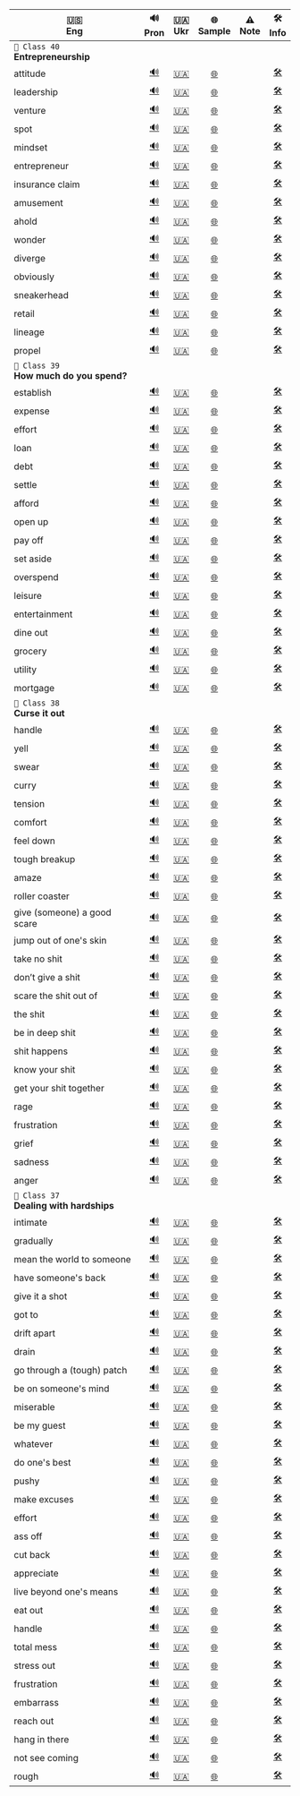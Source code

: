 ﻿| 🇺🇸 </br>Eng | 🔊 </br>Pron | 🇺🇦 </br>Ukr | 🌐 </br>Sample | ⚠️ </br>Note | 🛠️ </br>Info |
| --- | :---: | :---: | :---: | :---: | :---: |
| `📗 Class 40` </br>**Entrepreneurship** |  |  |  |  |  |
| attitude | [🔊](# "е́титьюд") | [🇺🇦](# "ставлення, позиція") | [🌐](# "His positive attitude helped him overcome difficulties.") |  | [🛠️](# "noun") |
| leadership | [🔊](# "лі́дершип") | [🇺🇦](# "лідерство, керівництво") | [🌐](# "Her leadership skills helped the team succeed.") |  | [🛠️](# "noun") |
| venture | [🔊](# "ве́нчер") | [🇺🇦](# "підприємство, ризикована справа") | [🌐](# "They started a new business venture together.") |  | [🛠️](# "noun, verb") |
| spot | [🔊](# "спот") | [🇺🇦](# "місце; помічати, виявляти") | [🌐](# "I found a perfect spot for a picnic.") |  | [🛠️](# "noun, verb") |
| mindset | [🔊](# "ма́йндсет") | [🇺🇦](# "спосіб мислення, світогляд") | [🌐](# "A positive mindset can help you overcome challenges.") |  | [🛠️](# "noun") |
| entrepreneur | [🔊](# "онтрепрене́р") | [🇺🇦](# "підприємець") | [🌐](# "The entrepreneur started her own tech company.") |  | [🛠️](# "noun") |
| insurance claim | [🔊](# "іншу́ренс клейм") | [🇺🇦](# "страхова вимога, позов") | [🌐](# "He filed several insurance claims after the accident.") |  | [🛠️](# "noun") |
| amusement | [🔊](# "ем'ю́змент") | [🇺🇦](# "розвага, забава") | [🌐](# "The park offers rides and other amusements for kids.") |  | [🛠️](# "noun") |
| ahold | [🔊](# "ехо́улд") | [🇺🇦](# "схопити, отримати доступ до чогось") | [🌐](# "I finally got ahold of him after several tries.") |  | [🛠️](# "noun (informal)") |
| wonder | [🔊](# "вандер") | [🇺🇦](# "дивуватися, цікавитися") | [🌐](# "I wonder what she is doing now.") |  | [🛠️](# "verb, noun") |
| diverge | [🔊](# "дайве́рдж") | [🇺🇦](# "розходитися, відхилятися") | [🌐](# "Their paths diverged after graduation.") |  | [🛠️](# "verb") |
| obviously | [🔊](# "о́бвіслі") | [🇺🇦](# "очевидно, безумовно") | [🌐](# "Obviously, we need to start earlier next time.") |  | [🛠️](# "adverb") |
| sneakerhead | [🔊](# "сні́керхед") | [🇺🇦](# "колекціонер або фанат кросівок") | [🌐](# "Sneakerheads often camp outside stores for limited-edition releases.") |  | [🛠️](# "noun") |
| retail | [🔊](# "рі́тейл") | [🇺🇦](# "роздрібна торгівля") | [🌐](# "He works in retail, selling electronics.") |  | [🛠️](# "noun, verb") |
| lineage | [🔊](# "лі́нідж") | [🇺🇦](# "родовід, походження") | [🌐](# "He can trace his lineage back to the 17th century.") |  | [🛠️](# "noun") |
| propel | [🔊](# "пропе́л") | [🇺🇦](# "штовхати вперед, приводити в рух") | [🌐](# "The boat was propelled by a small motor.") |  | [🛠️](# "verb") |
| `📗 Class 39` </br>**How much do you spend?** |  |  |  |  |  |
| establish | [🔊](# "есте́бліш") | [🇺🇦](# "встановлювати, засновувати") | [🌐](# "The company was established in 1990.") |  | [🛠️](# "verb") |
| expense | [🔊](# "ікспе́нс") | [🇺🇦](# "витрата, видаток") | [🌐](# "Rent is my biggest monthly expense.") |  | [🛠️](# "noun") |
| effort | [🔊](# "е́ферт") | [🇺🇦](# "зусилля, старання") | [🌐](# "She put a lot of effort into preparing for the exam.") |  | [🛠️](# "noun") |
| loan | [🔊](# "лоун") | [🇺🇦](# "позика, кредит") | [🌐](# "She took out a loan to buy a car.") |  | [🛠️](# "noun") |
| debt | [🔊](# "дет") | [🇺🇦](# "борг") | [🌐](# "He worked hard to pay off his debt.") |  | [🛠️](# "noun") |
| settle | [🔊](# "се́тл") | [🇺🇦](# "улагоджувати, врегульовувати; оселятися") | [🌐](# "They finally settled their differences.") |  | [🛠️](# "verb") |
| afford | [🔊](# "ефо́рд") | [🇺🇦](# "дозволити собі (фінансово чи емоційно)") | [🌐](# "I can’t afford to buy a new car right now.") |  | [🛠️](# "verb") |
| open up | [🔊](# "о́упен ап") | [🇺🇦](# "відкриватися (емоційно), починати говорити відверто") | [🌐](# "He finally opened up about his feelings.") |  | [🛠️](# "phrasal verb") |
| pay off | [🔊](# "пей оф") | [🇺🇦](# "повністю виплатити, розплатитися") | [🌐](# "She finally paid off her student loan.") |  | [🛠️](# "phrasal verb") |
| set aside | [🔊](# "сет еса́йд") | [🇺🇦](# "відкладати, резервувати") | [🌐](# "Try to set aside some money for emergencies.") |  | [🛠️](# "phrasal verb") |
| overspend | [🔊](# "оуверспе́нд") | [🇺🇦](# "витрачати понад міру, перевитрачати") | [🌐](# "If you overspend, you might run out of money before payday.") |  | [🛠️](# "verb") |
| leisure | [🔊](# "лі́жер") | [🇺🇦](# "дозвілля, вільний час") | [🌐](# "I read books in my leisure time.") |  | [🛠️](# "noun") |
| entertainment | [🔊](# "ентертеймент") | [🇺🇦](# "розваги, дозвілля") | [🌐](# "Movies and concerts are forms of entertainment.") |  | [🛠️](# "noun") |
| dine out | [🔊](# "да́йн аут") | [🇺🇦](# "харчуватися поза домом, їсти в закладах") | [🌐](# "We enjoy dining out at new restaurants on weekends.") |  | [🛠️](# "verb phrase") |
| grocery | [🔊](# "ґро́усері") | [🇺🇦](# "продукт, продукт харчування") | [🌐](# "I need to buy some groceries for the week.") |  | [🛠️](# "noun") |
| utility | [🔊](# "юті́літі") | [🇺🇦](# "комунальна послуга") | [🌐](# "We pay for utilities like water, gas, and electricity every month.") |  | [🛠️](# "noun") |
| mortgage | [🔊](# "мо́рґідж") | [🇺🇦](# "іпотека, кредит на житло") | [🌐](# "They applied for a mortgage to buy their first home.") |  | [🛠️](# "noun") |
| `📗 Class 38` </br>**Curse it out** |  |  |  |  |  |
| handle | [🔊](# "ге́ндл") | [🇺🇦](# "справлятися, керувати") | [🌐](# "He knows how to handle difficult situations.") |  | [🛠️](# "verb") |
| yell | [🔊](# "йел") | [🇺🇦](# "кричати") | [🌐](# "Stop yelling — I can hear you just fine.") |  | [🛠️](# "verb, noun") |
| swear | [🔊](# "свер") | [🇺🇦](# "лаятись, вживати нецензурну лексику") | [🌐](# "Swearing is not allowed in the classroom.") |  | [🛠️](# "verb, noun") |
| curry | [🔊](# "ка́рі") | [🇺🇦](# "карі (пряна страва)") | [🌐](# "I made a spicy chicken curry for dinner.") |  | [🛠️](# "noun") |
| tension | [🔊](# "те́ншн") | [🇺🇦](# "напруження, напруга") | [🌐](# "Tensions were high during the meeting.") |  | [🛠️](# "noun") |
| comfort | [🔊](# "комферт") | [🇺🇦](# "втішати, заспокоювати") | [🌐](# "Her kind words comforted him after the loss.") |  | [🛠️](# "verb") |
| feel down | [🔊](# "філ даун") | [🇺🇦](# "почуватись пригніченим, сумним") | [🌐](# "She's been feeling down since the argument.") |  | [🛠️](# "phrasal verb") |
| tough breakup | [🔊](# "таф брейкап") | [🇺🇦](# "важке розлучення, важкий розрив стосунків") | [🌐](# "He went through a tough breakup last year.") |  | [🛠️](# "noun phrase") |
| amaze | [🔊](# "амейз") | [🇺🇦](# "вражати") | [🌐](# "I was amazed by the beauty of the sunset.") |  | [🛠️](# "verb") |
| roller coaster | [🔊](# "ро́улер ко́устер") | [🇺🇦](# "американські гірки") | [🌐](# "I love riding roller coasters at the amusement park.") |  | [🛠️](# "noun") |
| give (someone) a good scare | [🔊](# "ґів самван е гуд скер") | [🇺🇦](# "добре налякати когось") | [🌐](# "That horror movie gave me a good scare.") |  | [🛠️](# "idiom") |
| jump out of one's skin | [🔊](# "джамп аут ов ванз скін") | [🇺🇦](# "сильно злякатися, підскочити від страху") | [🌐](# "I jumped out of my skin when the balloon popped.") |  | [🛠️](# "idiom") |
| take no shit | [🔊](# "тейк ноу шит") | [🇺🇦](# "не терпіти знущань чи неповаги") | [🌐](# "She’s strong and takes no shit from anyone.") |  | [🛠️](# "idiom (informal, vulgar)") |
| don’t give a shit | [🔊](# "доунт ґів е шит") | [🇺🇦](# "байдуже, абсолютно не хвилює") | [🌐](# "I don’t give a shit what they think.") |  | [🛠️](# "idiom (informal, vulgar)") |
| scare the shit out of | [🔊](# "скер зе шит аут ов") | [🇺🇦](# "дуже сильно налякати") | [🌐](# "That movie scared the shit out of me.") |  | [🛠️](# "idiom (informal, vulgar)") |
| the shit | [🔊](# "зе шит") | [🇺🇦](# "крутий, найкращий") | [🌐](# "That new album is the shit!") |  | [🛠️](# "idiom (informal, vulgar, positive)") |
| be in deep shit | [🔊](# "бі ін ді́п шит") | [🇺🇦](# "бути у великій халепі") | [🌐](# "If we get caught, we’ll be in deep shit.") |  | [🛠️](# "idiom (informal, vulgar)") |
| shit happens | [🔊](# "шит хе́пенз") | [🇺🇦](# "таке трапляється, нічого не поробиш") | [🌐](# "We missed the flight, but hey — shit happens.") |  | [🛠️](# "idiom (informal, vulgar)") |
| know your shit | [🔊](# "ноу ёр шит") | [🇺🇦](# "добре розбиратись у чомусь, бути профі") | [🌐](# "Don’t worry about the interview — you know your shit.") |  | [🛠️](# "idiom (informal, vulgar)") |
| get your shit together | [🔊](# "ґет ёр шит туґе́зер") | [🇺🇦](# "зберися, візьми себе в руки") | [🌐](# "You really need to get your shit together before the big presentation.") |  | [🛠️](# "idiom (informal, vulgar)") |
| rage | [🔊](# "рейдж") | [🇺🇦](# "лють, шалений гнів") | [🌐](# "He was shaking with rage after hearing the news.") |  | [🛠️](# "noun") |
| frustration | [🔊](# "фрастре́йшн") | [🇺🇦](# "розчарування, фрустрація") | [🌐](# "He couldn't hide his frustration after losing the game.") |  | [🛠️](# "noun") |
| grief | [🔊](# "ґріф") | [🇺🇦](# "горе, скорбота") | [🌐](# "She was overcome with grief after the loss of her friend.") |  | [🛠️](# "noun") |
| sadness | [🔊](# "се́днес") | [🇺🇦](# "смуток, печаль") | [🌐](# "Her eyes were filled with sadness.") |  | [🛠️](# "noun") |
| anger | [🔊](# "е́нґер") | [🇺🇦](# "гнів, злість") | [🌐](# "He couldn't hide his anger after the decision.") |  | [🛠️](# "noun") |
| `📗 Class 37` </br>**Dealing with hardships** |  |  |  |  |  |
| intimate | [🔊](# "і́нтімейт") | [🇺🇦](# "близький, інтимний") | [🌐](# "They had an intimate conversation about their relationship.") |  | [🛠️](# "adjective") |
| gradually | [🔊](# "ґраджуелі") | [🇺🇦](# "поступово") | [🌐](# "He gradually improved his English by practicing every day.") |  | [🛠️](# "adverb") |
| mean the world to someone | [🔊](# "мін зе ворлд ту самван") | [🇺🇦](# "дуже багато значити для когось") | [🌐](# "Your support means the world to me.") |  | [🛠️](# "idiom") |
| have someone's back | [🔊](# "гев самванз бек") | [🇺🇦](# "підтримувати, бути на боці") | [🌐](# "Thanks for always having my back.") |  | [🛠️](# "idiom") |
| give it a shot | [🔊](# "ґів іт е шот") | [🇺🇦](# "спробувати, дати шанс") | [🌐](# "I’ve never tried skiing before, but I’ll give it a shot.") |  | [🛠️](# "idiom") |
| got to | [🔊](# "ґот ту") | [🇺🇦](# "повинен, маю") | [🌐](# "I gotta go now, see you later!") |  | [🛠️](# "informal contraction") |
| drift apart | [🔊](# "дрифт епарт") | [🇺🇦](# "віддалятись один від одного (емоційно)") | [🌐](# "We used to be close, but we’ve been drifting apart lately.") |  | [🛠️](# "phrasal verb") |
| drain | [🔊](# "дрейн") | [🇺🇦](# "виснажувати") | [🌐](# "It's been draining dealing with all these problems.") |  | [🛠️](# "verb") |
| go through a (tough) patch | [🔊](# "ґо θру е тaф пач") | [🇺🇦](# "переживати важкий період") | [🌐](# "She's going through a really tough patch at work.") |  | [🛠️](# "idiom") |
| be on someone's mind | [🔊](# "бі он самванз майнд") | [🇺🇦](# "не йде з голови, постійно думати про щось") | [🌐](# "You've been on my mind all day.") |  | [🛠️](# "idiom") |
| miserable | [🔊](# "мі́зерабл") | [🇺🇦](# "нещасний, жалюгідний") | [🌐](# "He felt miserable after the argument.") |  | [🛠️](# "adjective") |
| be my guest | [🔊](# "бі май ґест") | [🇺🇦](# "прошу, не соромся") | [🌐](# "If you want to use the phone, be my guest.") |  | [🛠️](# "idiom") |
| whatever | [🔊](# "вот'евер") | [🇺🇦](# "що б не, байдуже що") | [🌐](# "You can choose whatever you like.") |  | [🛠️](# "determiner, pronoun, adverb") |
| do one's best | [🔊](# "ду ванз бест") | [🇺🇦](# "робити все можливе") | [🌐](# "I'm doing my best to stay focused.") |  | [🛠️](# "verb phrase") |
| pushy | [🔊](# "пуші") | [🇺🇦](# "наполегливий до настирливості") | [🌐](# "The salesperson was too pushy, so I left the store.") |  | [🛠️](# "adjective") |
| make excuses | [🔊](# "мейкінґ екск'юзіз") | [🇺🇦](# "виправдовуватись, знаходити відмовки") | [🌐](# "He’s always making excuses for being late.") |  | [🛠️](# "verb phrase") |
| effort | [🔊](# "е́ферт") | [🇺🇦](# "зусилля, старання") | [🌐](# "She put a lot of effort into preparing for the exam.") |  | [🛠️](# "noun") |
| ass off | [🔊](# "ес оф") | [🇺🇦](# "до нестями, дуже сильно") | [🌐](# "He was working his ass off to finish the project on time.") |  | [🛠️](# "idiom (informal, vulgar)") |
| cut back | [🔊](# "кат бек") | [🇺🇦](# "скорочувати, зменшувати (витрати, споживання тощо)") | [🌐](# "We need to cut back on our spending this month.") |  | [🛠️](# "phrasal verb") |
| appreciate | [🔊](# "епрі́шіейт") | [🇺🇦](# "цінувати, усвідомлювати") | [🌐](# "I really appreciate your help with the project.") |  | [🛠️](# "verb") |
| live beyond one's means | [🔊](# "лівінґ бі'йонд ёр мінз") | [🇺🇦](# "жити не по кишені") | [🌐](# "He's constantly in debt because he's living beyond his means.") |  | [🛠️](# "idiom") |
| eat out | [🔊](# "іт аут") | [🇺🇦](# "їсти не вдома, харчуватись у закладах") | [🌐](# "We enjoy eating out on weekends.") |  | [🛠️](# "phrasal verb") |
| handle | [🔊](# "ге́ндл") | [🇺🇦](# "справлятися, керувати") | [🌐](# "He knows how to handle difficult situations.") |  | [🛠️](# "verb") |
| total mess | [🔊](# "то́тл мес") | [🇺🇦](# "повний безлад") | [🌐](# "After the party, the house was a total mess.") |  | [🛠️](# "noun phrase") |
| stress out | [🔊](# "стрес аут") | [🇺🇦](# "нервувати, сильно переживати") | [🌐](# "She's been stressing out over the final exams.") |  | [🛠️](# "phrasal verb") |
| frustration | [🔊](# "фрастре́йшн") | [🇺🇦](# "розчарування, фрустрація") | [🌐](# "He couldn't hide his frustration after losing the game.") |  | [🛠️](# "noun") |
| embarrass | [🔊](# "ембе́рес") | [🇺🇦](# "збентежений") | [🌐](# "He felt embarrassed after forgetting her name.") |  | [🛠️](# "adjective") |
| reach out | [🔊](# "річ аут") | [🇺🇦](# "звертатися, встановлювати контакт") | [🌐](# "She is reaching out to old friends for support.") |  | [🛠️](# "phrasal verb") |
| hang in there | [🔊](# "хэн ін зеер") | [🇺🇦](# "тримайся, не здавайся") | [🌐](# "I know things are hard right now, but hang in there!") |  | [🛠️](# "idiom") |
| not see coming | [🔊](# "нот сі камінґ") | [🇺🇦](# "не очікувати, не передбачити") | [🌐](# "That plot twist was something I really didn’t see coming.") |  | [🛠️](# "idiom") |
| rough | [🔊](# "раф") | [🇺🇦](# "грубий, жорсткий, нерівний") | [🌐](# "The surface of the rock was rough to the touch.") |  | [🛠️](# "adjective") |
